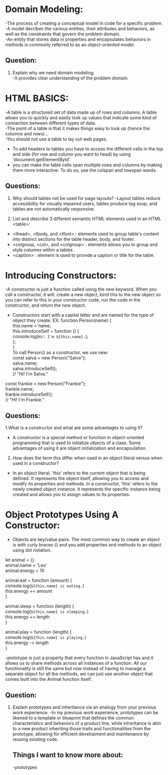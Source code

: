 # Domain Modeling:  
-The process of creating a conceptual model in code for a specific problem.  
-A model decribes the various entities, their attributes and behaviors, as well as the constraints that govern the problem domain.  
-An entity that stores data in properties and encapsulates behaviors in methods is commonly referred to as an object-oriented model.  

## Question:  
1. Explain why we need domain modeling.   
-It provides clear understanding of the problem domain.

# HTML BASICS:  
-A table is a structured set of data made up of rows and columns. A table allows you to quickly and easily look up values that indicate some kind of connection between different types of data.  
-The point of a table is that it makes things easy to look up (hence the columns and rows)...  
-You should not use a table to lay out web pages.  
- To add headers to tables you have to access the different cells in the top and side (for row and column you want to head) by using 'document.getElementById'.  
- you can make the table cells span multiple rows and columns by making them more interactive. To do so, use the colspan and rowspan words.


## Questions:  
1. Why should tables not be used for page layouts?
-Layout tables reduce accessibility for visually impaired users, tables produce tag soup, and tables are not automatically responsive.

2. List and describe 3 different semantic HTML elements used in an HTML &lt;table>:
- &lt;thead>, &lt;tbody, and &lt;tfoot> : elements used to group table's content into distinct sections for the table header, body, and footer.
- &lt;colgroup, &lt;col>, and &lt;colgroup> : elements allows you to group and style columns within a tables.
- &lt;caption> : element is used to provide a caption or title for the table.

# Introducing Constructors:  
-A constructor is just a function called using the new keyword. When you call a constructor, it will: create a new object, bind this to the new object so you can refer to this in your constructor code, run the code in the constructor, and return the new object.  
- Constructors start with a capital letter and are named for the type of object they create.
  EX: function Person(name) {  
  this.name = name;  
  this.introduceSelf = function () {  
    console.log(`Hi! I'm ${this.name}.`);  
  };  
}  
To call Person() as a constructor, we use new:  
const salva = new Person("Salva");  
salva.name;  
salva.introduceSelf();  
// "Hi! I'm Salva."  

const frankie = new Person("Frankie");  
frankie.name;  
frankie.introduceSelf();  
// "Hi! I'm Frankie."  

## Questions:  
1.What is a constructor and what are some advantages to using it?  
- A constructor is a special method or function in object-oriented programming that is used to initialize objects of a class.
  Some advantages of using it are object initialization and encapsulation.
2. How does the term this differ when used in an object literal versus when used in a constructor?
  - In an object literal, 'this' refers to the current object that is being defined. It represents the object itself, allowing you to access and modify its properties and methods. In a constructor, 'this' refers to the newly created object instance. It represents the specific instance being created and allows you to assign values to its properties.

# Object Prototypes Using A Constructor:  
- Objects are key/value pairs. The most common way to create an object is with curly braces {} and you add properties and methods to an object using dot notation.  

let animal = {}  
animal.name = 'Leo'  
animal.energy = 10  

animal.eat = function (amount) {  
  console.log(`${this.name} is eating.`)  
  this.energy += amount  
}  

animal.sleep = function (length) {  
  console.log(`${this.name} is sleeping.`)  
  this.energy += length  
}  

animal.play = function (length) {  
  console.log(`${this.name} is playing.`)  
  this.energy -= length  
}  

-prototype is just a property that every function in JavaScript has and it allows us to share methods across all instances of a function. All our functionality is still the same but now instead of having to manage a separate object for all the methods, we can just use another object that comes built into the Animal function itself.  

## Question:  
1. Explain prototypes and inheritance via an analogy from your previous work experience.
   -In my previous work experience, prototypes can be likened to a template or blueprint that defines the common characteristics and behaviors of a product line, while inheritance is akin to a new product inheriting those traits and functionalities from the prototype, allowing for efficient development and maintenance by reusing existing code.

   ## Things I want to know more about:  
   -prototypes  












